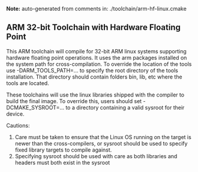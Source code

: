 **Note:** auto-generated from comments in: ./toolchain/arm-hf-linux.cmake

## ARM 32-bit Toolchain with Hardware Floating Point

This ARM toolchain will compile for 32-bit ARM linux systems supporting hardware floating point operations. It uses
the arm packages installed on the system path for cross-compilation. To override the location of the tools use
-DARM_TOOLS_PATH=... to specify the root directory of the tools installation. That directory should contain folders
bin, lib, etc where the tools are located.

These toolchains will use the linux libraries shipped with the compiler to build the final image. To override this,
users should set -DCMAKE_SYSROOT=... to a directory containing a valid sysroot for their device.

Cautions:
 1. Care must be taken to ensure that the Linux OS running on the target is newer than the cross-compilers, or sysroot
    should be used to specify fixed library targets to compile against.
 2. Specifying sysroot should be used with care as both libraries and headers must both exist in the sysroot



